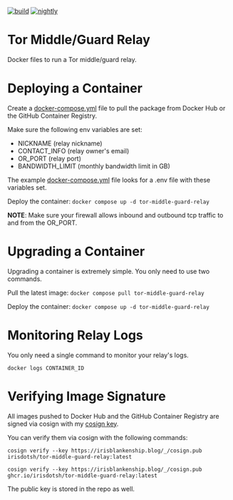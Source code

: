[![build](https://github.com/irisdotsh/tor-middle-guard-relay/actions/workflows/build.yml/badge.svg)](https://github.com/irisdotsh/tor-middle-guard-relay/actions/workflows/build.yml)
[![nightly](https://github.com/irisdotsh/tor-middle-guard-relay/actions/workflows/nightly.yml/badge.svg)](https://github.com/irisdotsh/tor-middle-guard-relay/actions/workflows/nightly.yml)

# Tor Middle/Guard Relay

Docker files to run a Tor middle/guard relay.

# Deploying a Container

Create a [docker-compose.yml](https://github.com/irisdotsh/tor-middle-guard-relay/blob/main/docker-compose.yml) file to pull the package from Docker Hub or the GitHub Container Registry.

Make sure the following env variables are set:
- NICKNAME (relay nickname)
- CONTACT_INFO (relay owner's email)
- OR_PORT (relay port)
- BANDWIDTH_LIMIT (monthly bandwidth limit in GB)

The example [docker-compose.yml](https://github.com/irisdotsh/tor-middle-guard-relay/blob/main/docker-compose.yml) file looks for a .env file with these variables set.

Deploy the container: `docker compose up -d tor-middle-guard-relay`

**NOTE**: Make sure your firewall allows inbound and outbound tcp traffic to and from the OR_PORT.

# Upgrading a Container

Upgrading a container is extremely simple.  You only need to use two commands.

Pull the latest image: `docker compose pull tor-middle-guard-relay`

Deploy the container: `docker compose up -d tor-middle-guard-relay`

# Monitoring Relay Logs

You only need a single command to monitor your relay's logs.

`docker logs CONTAINER_ID`

# Verifying Image Signature

All images pushed to Docker Hub and the GitHub Container Registry are signed via cosign with my [cosign key](https://irisblankenship.blog/_/cosign.pub).

You can verify them via cosign with the following commands:

`cosign verify --key https://irisblankenship.blog/_/cosign.pub irisdotsh/tor-middle-guard-relay:latest`

`cosign verify --key https://irisblankenship.blog/_/cosign.pub ghcr.io/irisdotsh/tor-middle-guard-relay:latest`

The public key is stored in the repo as well.
